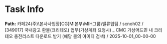 # Task Info

**Path:** 카페24(주)\본사사업장\[CG]MI본부\MIH그룹\밸류업팀 / scnoh02 / [349017] 국내광고 환불(크리테오) 업무(가상계좌 요청시) _ CMC 가상어드민 내 크리테오 충전리스트 다운로드 받기 (해당 몰의 아이디 검색) / 2025-10-01_00-00-00


